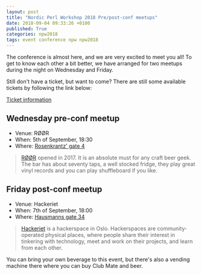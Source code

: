 ```yaml
---
layout: post
title: "Nordic Perl Workshop 2018 Pre/post-conf meetups"
date: 2018-09-04 09:33:26 +0100
published: True
categories: npw2018
tags: event conference npw npw2018
---
```


The conference is almost here, and we are very excited to meet you all! To get
to know each other a bit better, we have arranged for two meetups during the
night on Wednesday and Friday.

Still don't have a ticket, but want to come? There are still some available
tickets by following the link below:

<a href="/npw2018/tickets" class="button -attention">Ticket information</a>

## Wednesday pre-conf meetup

* Venue: RØØR
* When: 5th of September, 18:30
* Where: [Rosenkrantz' gate 4](https://goo.gl/maps/bwwWRTAJ56C2)

> [RØØR](https://www.roor.no/) opened in 2017. It is an absolute must for any
> craft beer geek. The bar has about seventy taps, a well stocked fridge, they
> play great vinyl records and you can play shuffleboard if you like.


## Friday post-conf meetup

* Venue: Hackeriet
* When: 7th of September, 18:00
* Where: [Hausmanns gate 34](https://goo.gl/maps/6Z5iXLusGs92)

> [Hackeriet](https://hackeriet.no/) is a hackerspace in Oslo. Hackerspaces
> are community-operated physical places, where people share their interest in
> tinkering with technology, meet and work on their projects, and learn from
> each other.

You can bring your own beverage to this event, but there's also a vending
machine there where you can buy Club Mate and beer.

